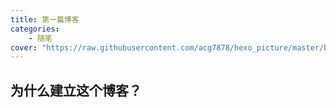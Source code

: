```yaml
---
title: 第一篇博客
categories: 
    - 随笔
cover: "https://raw.githubusercontent.com/acg7878/hexo_picture/master/blog/%E7%AC%AC%E4%B8%80%E7%AF%87%E5%8D%9A%E5%AE%A2/Elden-Ring-Shadows-of-the-Erdtree-expansion-announced.jpeg"
---
```


## 为什么建立这个博客？
